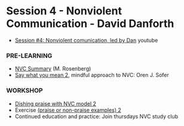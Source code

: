 # Session 4 - Nonviolent Communication - David Danforth

* [Session #4: Nonviolent comunication, led by Dan](https://www.youtube.com/watch?v=f9hroSJ2mMw&list=PLusWL9gf0FIR0H9kyss3Dotwx7Mjr2p_h&index=4) youtube

### PRE-LEARNING

- [NVC Summary](https://srinathramakrishnan.files.wordpress.com/2016/07/non-violent-communication-summary.pdf) (M. Rosenberg)
- [Say what you mean 2](https://www.youtube.com/watch?v=GpZMcFzO4eo), mindful approach to NVC: Oren J. Sofer

### WORKSHOP

- [Dishing praise with NVC model 2](https://docs.google.com/presentation/d/1rDKlZ7BGbsNxgspIJImmtP9t5aUCRW5hTZ-tl2W1ej8/edit#slide=id.gdf723d17d0_0_4)
- Exercise [(praise or non-praise examples) 2](https://hackmd.io/hE7kUhrKTT2u4t6hncQZLQ)
- Continued education and practice: Join thursdays NVC study club
